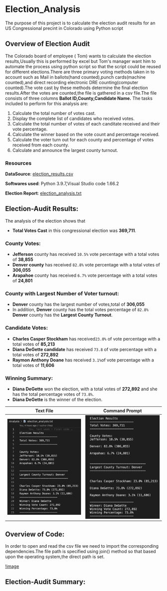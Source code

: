 # Election_Analysis
The purpose of this project is to calculate the election audit results for an US Congressional precint in Colorado using Python script

## Overview of Election Audit
The Colorado board of employee ( Tom) wants to calculate the election results,Usually this is performed by excel but Tom's manager want him to automate the process using python script so that the script could be reused for different elections.There are three primary voting methods taken in to account such as Mail in ballots(hand counted),punch cards(machine counted),and direct recording electronic DRE counting(computer counted).The vote cast by these methods determine the final election results.After the votes are counted,the file is gathered in a csv file.The file consists of three columns **Ballot ID,County,Candidate Name.**
The tasks included to perform for this analysis are:
  1. Calculate the total number of votes cast.
  2. Display the complete list of candidates who received votes.
  3. Calculate the total number of votes of each canditate received and their vote percentage.
  4. Calculate the winner based on the vote count and percentage received.
  5. Calculate the voter turn out for each county and percentage of votes received from each county.
  6. Calculate and announce the largest county turnout.

### Resources

**DataSource**: [election_results.csv](https://github.com/fathi129/Election_Analysis/blob/master/Resources/election_results.csv)

**Softwares used**: Python 3.9.7,Visual Studio code 1.66.2

**Election Report**: [election_analysis.txt](https://github.com/fathi129/Election_Analysis/blob/master/Analysis/election_analysis.txt)

## Election-Audit Results:
The analysis of the election shows that
- **Total Votes Cast** in this congressional election was **369,711**.
### County Votes:
- **Jefferson** county has received `10.5%` vote percentage with a total votes of **38,855**
- **Denver county** has received `82.8%` vote percentage with a total votes of **306,055**
- **Arapahoe** county has received `6.7%` vote percentage with a total votes of **24,801**
### County with Largest Number of Voter turnout:
- **Denver** county has the largest number of votes,total of **306,055**
- In addition, **Denver** county has the total votes percentage of `82.8%`
**Denver** county has the **Largest County Turnout**.
### Candidate Votes:
- **Charles Casper Stockham** has received`23.0%` of vote percentage with a total votes of **85,213**
- **Diana DeGette candidate** has received `73.8` of vote percentage with a total votes of **272,892**
- **Raymon Anthony Doane**  has received `3.1%`of vote percentage with a total votes of **11,606**
### Winning Summary:
- **Diana DeGette** won the election, with a total votes of **272,892** and she has the total percentage votes of `73.8%`.
- **Diana DeGette** is the winner of the election.
  
|    Text File                                   |   Command Prompt 
|  -------------                                 |    ------------- 
|  <img src = "https://github.com/fathi129/Election_Analysis/blob/master/Screenshots/%20Results_txtfile.png" width = "375">   |  <img src = "Screenshots/Results_terminal.png" width = "350">

## Overview of Code:
In order to open and read the csv file we need to import the corresponding dependencies.The file path is specified using join() method so that based upon the operating system,the direct path is set.

[!image](https://github.com/fathi129/Election_Analysis/blob/master/Screenshots/FilePath.png)
  
## Election-Audit Summary: 





